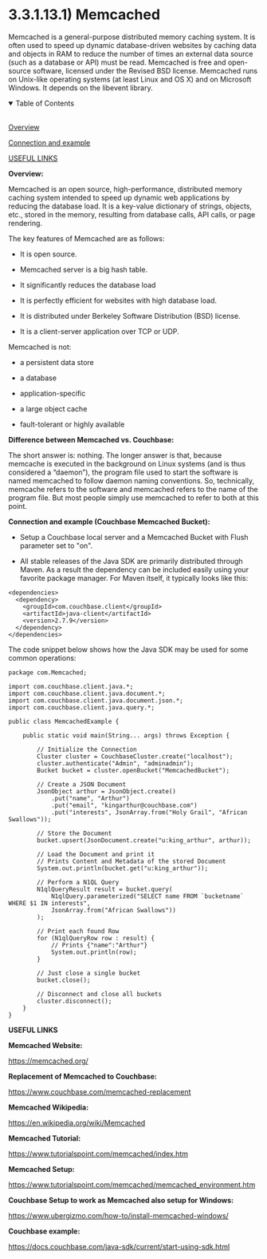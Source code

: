 # 3.3.1.13.1) Memcached

Memcached is a general-purpose distributed memory caching system. It is often used to speed up dynamic database-driven websites by caching data and objects in RAM to reduce the number of times an external data source (such as a database or API) must be read. Memcached is free and open-source software, licensed under the Revised BSD license. Memcached runs on Unix-like operating systems (at least Linux and OS X) and on Microsoft Windows. It depends on the libevent library.

<details open>
<summary>Table of Contents</summary>
<br>

[Overview](#h1)

[Connection and example](#h2)

[USEFUL LINKS](#h3)

</details>

<a name="h1"/>

**Overview:**

Memcached is an open source, high-performance, distributed memory caching system intended to speed up dynamic web applications by reducing the database load. It is a key-value dictionary of strings, objects, etc., stored in the memory, resulting from database calls, API calls, or page rendering.

The key features of Memcached are as follows:

* It is open source.

* Memcached server is a big hash table.

* It significantly reduces the database load

* It is perfectly efficient for websites with high database load.

* It is distributed under Berkeley Software Distribution (BSD) license.

* It is a client-server application over TCP or UDP.

Memcached is not:

* a persistent data store

* a database

* application-specific

* a large object cache

* fault-tolerant or highly available

**Difference between Memcached vs. Couchbase:**

The short answer is: nothing. The longer answer is that, because memcache is executed in the background on Linux systems (and is thus considered a “daemon”), the program file used to start the software is named memcached to follow daemon naming conventions. So, technically, memcache refers to the software and memcached refers to the name of the program file. But most people simply use memcached to refer to both at this point.

<a name="h2"/>

**Connection and example (Couchbase Memcached Bucket):**

* Setup a Couchbase local server and a Memcached Bucket with Flush parameter set to "on".

* All stable releases of the Java SDK are primarily distributed through Maven. As a result the dependency can be included easily using your favorite package manager. For Maven itself, it typically looks like this:
```
<dependencies>
  <dependency>
    <groupId>com.couchbase.client</groupId>
    <artifactId>java-client</artifactId>
    <version>2.7.9</version>
  </dependency>
</dependencies>
```

The code snippet below shows how the Java SDK may be used for some common operations:
```
package com.Memcached;

import com.couchbase.client.java.*;
import com.couchbase.client.java.document.*;
import com.couchbase.client.java.document.json.*;
import com.couchbase.client.java.query.*;

public class MemcachedExample {

    public static void main(String... args) throws Exception {

        // Initialize the Connection
        Cluster cluster = CouchbaseCluster.create("localhost");
        cluster.authenticate("Admin", "adminadmin");
        Bucket bucket = cluster.openBucket("MemcachedBucket");

        // Create a JSON Document
        JsonObject arthur = JsonObject.create()
            .put("name", "Arthur")
            .put("email", "kingarthur@couchbase.com")
            .put("interests", JsonArray.from("Holy Grail", "African Swallows"));

        // Store the Document
        bucket.upsert(JsonDocument.create("u:king_arthur", arthur));

        // Load the Document and print it
        // Prints Content and Metadata of the stored Document
        System.out.println(bucket.get("u:king_arthur"));

        // Perform a N1QL Query
        N1qlQueryResult result = bucket.query(
            N1qlQuery.parameterized("SELECT name FROM `bucketname` WHERE $1 IN interests",
            JsonArray.from("African Swallows"))
        );

        // Print each found Row
        for (N1qlQueryRow row : result) {
            // Prints {"name":"Arthur"}
            System.out.println(row);
        }
        
        // Just close a single bucket
        bucket.close();

        // Disconnect and close all buckets
        cluster.disconnect();
    }
}
```

<a name="h3"/>

**USEFUL LINKS**

**Memcached Website:**

https://memcached.org/

**Replacement of Memcached to Couchbase:**

https://www.couchbase.com/memcached-replacement

**Memcached Wikipedia:**

https://en.wikipedia.org/wiki/Memcached

**Memcached Tutorial:**

https://www.tutorialspoint.com/memcached/index.htm

**Memcached Setup:**

https://www.tutorialspoint.com/memcached/memcached_environment.htm

**Couchbase Setup to work as Memcached also setup for Windows:**

https://www.ubergizmo.com/how-to/install-memcached-windows/

**Couchbase example:**

https://docs.couchbase.com/java-sdk/current/start-using-sdk.html